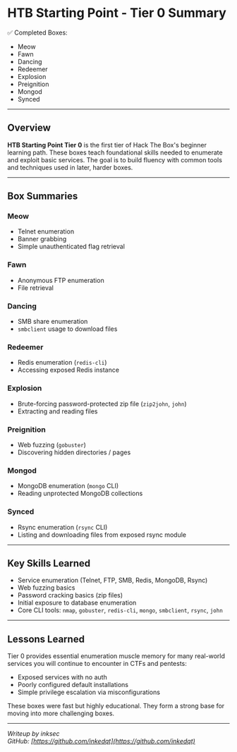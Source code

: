 
# HTB Starting Point - Tier 0 Summary

✅ Completed Boxes:
- Meow
- Fawn
- Dancing
- Redeemer
- Explosion
- Preignition
- Mongod
- Synced

---

## Overview

**HTB Starting Point Tier 0** is the first tier of Hack The Box's beginner learning path. These boxes teach foundational skills needed to enumerate and exploit basic services. The goal is to build fluency with common tools and techniques used in later, harder boxes.

---

## Box Summaries

### Meow
- Telnet enumeration  
- Banner grabbing  
- Simple unauthenticated flag retrieval  

### Fawn
- Anonymous FTP enumeration  
- File retrieval  

### Dancing
- SMB share enumeration  
- `smbclient` usage to download files  

### Redeemer
- Redis enumeration (`redis-cli`)  
- Accessing exposed Redis instance  

### Explosion
- Brute-forcing password-protected zip file (`zip2john`, `john`)  
- Extracting and reading files  

### Preignition
- Web fuzzing (`gobuster`)  
- Discovering hidden directories / pages  

### Mongod
- MongoDB enumeration (`mongo` CLI)  
- Reading unprotected MongoDB collections  

### Synced
- Rsync enumeration (`rsync` CLI)  
- Listing and downloading files from exposed rsync module  

---

## Key Skills Learned

- Service enumeration (Telnet, FTP, SMB, Redis, MongoDB, Rsync)
- Web fuzzing basics
- Password cracking basics (zip files)
- Initial exposure to database enumeration
- Core CLI tools: `nmap`, `gobuster`, `redis-cli`, `mongo`, `smbclient`, `rsync`, `john`

---

## Lessons Learned

Tier 0 provides essential enumeration muscle memory for many real-world services you will continue to encounter in CTFs and pentests:
- Exposed services with no auth
- Poorly configured default installations
- Simple privilege escalation via misconfigurations

These boxes were fast but highly educational. They form a strong base for moving into more challenging boxes.

---

*Writeup by inksec*  
*GitHub: [https://github.com/inkedqt](https://github.com/inkedqt)*
